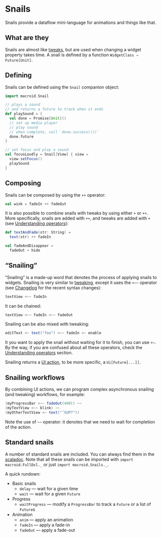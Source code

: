 # Snails

Snails provide a dataflow mini-language for animations and things like that.

## What are they

Snails are almost like [tweaks](Tweaks.html), but are used when changing a widget property takes time.
A snail is defined by a function `WidgetClass ⇒ Future[Unit]`.

## Defining

Snails can be defined using the `Snail` companion object:

```scala
import macroid.Snail

// plays a sound
// and returns a future to track when it ends
def playSound = {
  val done = Promise[Unit]()
  // set up media player
  // play sound
  // when complete, call `done.success(())`
  done.future
}

// set focus and play a sound
val focusLoudly = Snail[View] { view ⇒
  view.setFocus()
  playSound
}
```

## Composing

Snails can be composed by using the `++` operator:

```scala
val wink = fadeIn ++ fadeOut
```

It is also possible to combine snails with tweaks by using either `+` or `++`.
More specifically, snails are added with `++`, and tweaks are added with `+`
(see [Understanding operators](Operators.html)):

```scala
def textAndFade(str: String) =
  text(str) ++ fadeIn

val fadeAndDisappear =
  fadeOut + hide
```

## “Snailing”

“Snailing” is a made-up word that denotes the process of applying snails to widgets.
Snailing is very similar to [tweaking](Tweaks.html#tweaking), except it uses the `<~~` operator
(see [Changelog](../Changelog.html) for the recent syntax changes):

```scala
textView <~~ fadeIn
```

It can be chained:

```scala
textView <~~ fadeIn <~~ fadeOut
```

Snailing can be also mixed with tweaking:

```scala
editText <~ text("foo") <~~ fadeIn <~ enable
```

It you want to apply the snail without waiting for it to finish, you can use `<~`.
By the way, if you are confused about all these operators, check the [Understanding operators](Operators.html) section.

Snailing returns a [UI action](UiActions.html), to be more specific, a `Ui[Future[...]]`.

## Snailing workflows

By combining UI actions, we can program complex asynchronous snailing (and tweaking) workflows,
for example:

```scala
(myProgressBar <~~ fadeOut(400)) ~~
(myTextView <~~ blink) ~~
(myOtherTextView <~ text("’SUP?"))
```

Note the use of `~~` operator: it denotes that we need to wait for completion of the action.

## Standard snails

A number of standard snails are included. You can always find them in the [scaladoc](../api/core/macroid/Snails$.html).
Note that all these snails can be imported with `import macroid.FullDsl._` or just `import macroid.Snails._`.

A quick rundown:

* Basic snails
  * `delay` — wait for a given time
  * `wait` — wait for a given `Future`
* Progress
  * `waitProgress` — modify a `ProgressBar` to track a `Future` or a list of `Future`s
* Animation
  * `anim` — apply an animation
  * `fadeIn` — apply a fade-in
  * `fadeOut` — apply a fade-out